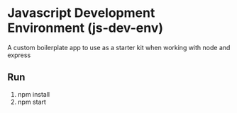 # Javascript Development Environment (js-dev-env)
A custom boilerplate app to use as a starter kit when working with node and express

## Run
1) npm install
2) npm start